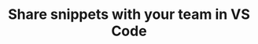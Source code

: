 ---
title: "Share snippets with your team in VS Code"
layout: external
channel: Medium
external_url: https://medium.com/hack-visual-studio-code/share-snippets-with-your-team-in-vs-code-817801e853fb
category: vscode
status: publish
published: true
type: post
---